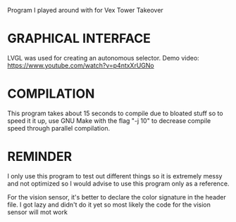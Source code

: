 Program I played around with for Vex Tower Takeover

# GRAPHICAL INTERFACE
LVGL was used for creating an autonomous selector. Demo video:
https://www.youtube.com/watch?v=p4ntxXrUGNo

# COMPILATION
This program takes about 15 seconds to compile due to bloated stuff so to speed it it up, use GNU Make with the flag "-j 10" to decrease compile speed through parallel compilation.

# REMINDER
I only use this program to test out different things so it is extremely messy and not optimized so I would advise to use this program only as a reference.

For the vision sensor, it's better to declare the color signature in the header file. I got lazy and didn't do it yet so most likely the code for the vision sensor will mot work
